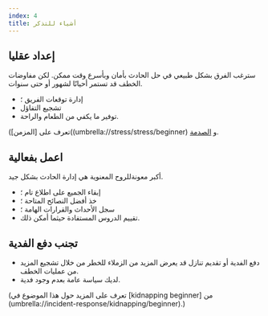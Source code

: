 ```yaml
---
index: 4
title: أشياء للتذكر
---
```

## إعداد عقليا

سترغب الفرق بشكل طبيعي في حل الحادث بأمان وبأسرع وقت ممكن. لكن مفاوضات الخطف قد تستمر أحيانًا لشهور أو حتى سنوات.

*   إدارة توقعات الفريق ؛
*   تشجيع التفاؤل
*   توفير ما يكفي من الطعام والراحة.

(تعرف على [المزمن]((umbrella://stress/stress/beginner) و [الصدمة](umbrella://stress/stress/advanced).

## اعمل بفعالية

أكبر معونةللروح المعنوية هي إدارة الحادث بشكل جيد.

*   إبقاء الجميع على اطلاع تام ؛
*   خذ أفضل النصائح المتاحة ؛
*   سجل الأحداث والقرارات الهامة ؛
*   تقييم الدروس المستفادة حيثما أمكن ذلك.

## تجنب دفع الفدية

*   دفع الفدية أو تقديم تنازل قد يعرض المزيد من الزملاء للخطر من خلال تشجيع المزيد من عمليات الخطف.
*   لديك سياسة عامة بعدم وجود فدية.

(تعرف على المزيد حول هذا الموضوع في  [kidnapping beginner] من (umbrella://incident-response/kidnapping/beginner).)